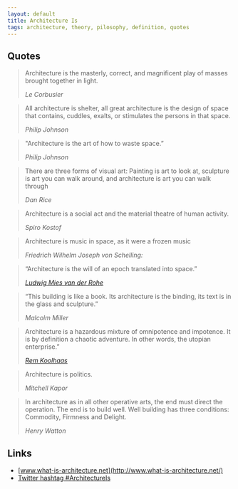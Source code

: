 ```yaml
---
layout: default
title: Architecture Is
tags: architecture, theory, pilosophy, definition, quotes
---
```


## Quotes

> Architecture is the masterly, correct, and magnificent play of masses brought
> together in light.
>
> <cite>Le Corbusier</cite>

> All architecture is shelter, all great architecture is the design of space
> that contains, cuddles, exalts, or stimulates the persons in that space.
>
> <cite>Philip Johnson</cite>

> "Architecture is the art of how to waste space.”
>
> <cite>Philip Johnson</cite>

> There are three forms of visual art: Painting is art to look at, sculpture
> is art you can walk around, and architecture is art you can walk through
>
> <cite>Dan Rice</cite>

> Architecture is a social act and the material theatre of human activity.
>
> <cite>Spiro Kostof</cite>
>

> Architecture is music in space, as it were a frozen music
>
> <cite>Friedrich Wilhelm Joseph von Schelling:</cite>

> “Architecture is the will of an epoch translated into space.”
>
> <cite>[Ludwig Mies van der Rohe](mies_van_der_rohe)</cite>

> “This building is like a book. Its architecture is the binding, its text is
> in the glass and sculpture.”
>
> <cite>Malcolm Miller</cite>

> Architecture is a hazardous mixture of omnipotence and impotence. It is by
> definition a chaotic adventure. In other words, the utopian enterprise.”
>
> <cite>[Rem Koolhaas](rem_koolhaas)</cite>

> Architecture is politics.
>
> <cite>Mitchell Kapor</cite>

> In architecture as in all other operative arts, the end must direct the
> operation. The end is to build well. Well building has three conditions:
> Commodity, Firmness and Delight.
>
> <cite>Henry Watton</cite>



## Links

* [www.what-is-architecture.net](http://www.what-is-architecture.net/)
* [Twitter hashtag #ArchitectureIs](https://twitter.com/search?q=%23architectureis)

